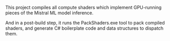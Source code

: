 ﻿This project compiles all compute shaders which implement GPU-running pieces of the Mistral ML model inference.

And in a post-build step, it runs the PackShaders.exe tool to pack compiled shaders,
and generate C# boilerplate code and data structures to dispatch them.